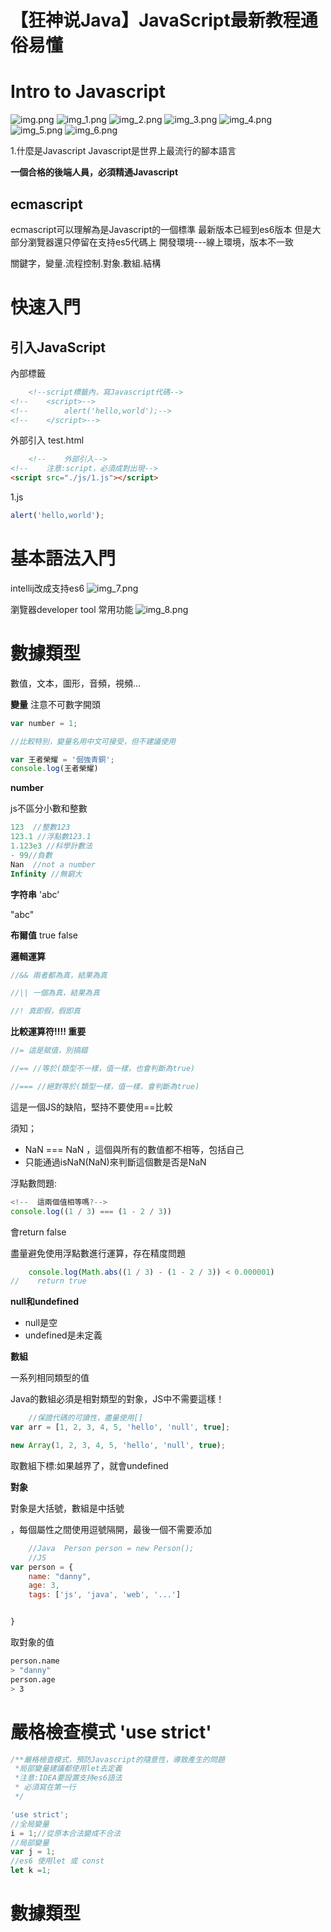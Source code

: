 # 【狂神说Java】JavaScript最新教程通俗易懂

# Intro to Javascript

![img.png](img.png)
![img_1.png](img_1.png)
![img_2.png](img_2.png)
![img_3.png](img_3.png)
![img_4.png](img_4.png)
![img_5.png](img_5.png)
![img_6.png](img_6.png)

1.什麼是Javascript
Javascript是世界上最流行的腳本語言

__一個合格的後端人員，必須精通Javascript__

## ecmascript

ecmascript可以理解為是Javascript的一個標準
最新版本已經到es6版本
但是大部分瀏覽器還只停留在支持es5代碼上
開發環境---線上環境，版本不一致

關鍵字，變量.流程控制.對象.數組.結構

# 快速入門

## 引入JavaScript

內部標籤

```html
    <!--script標籤內，寫Javascript代碼-->
<!--    <script>-->
<!--        alert('hello,world');-->
<!--    </script>-->
```

外部引入
test.html

```html
    <!--    外部引入-->
<!--    注意:script，必須成對出現-->
<script src="./js/1.js"></script>
```

1.js

```javascript
alert('hello,world');
```

# 基本語法入門

intellij改成支持es6
![img_7.png](img_7.png)

瀏覽器developer tool 常用功能
![img_8.png](img_8.png)

# 數據類型

數值，文本，圖形，音頻，視頻...

__變量__
注意不可數字開頭

```javascript
var number = 1;

//比較特別，變量名用中文可接受，但不建議使用

var 王者榮耀 = '倔強青銅';
console.log(王者榮耀)
```

__number__

js不區分小數和整數

```javascript
123  //整數123
123.1 //浮點數123.1
1.123e3 //科學計數法
- 99//負數
Nan  //not a number
Infinity //無窮大

```

__字符串__
'abc'

"abc"

__布爾值__
true
false

__邏輯運算__

```javascript
//&& 兩者都為真，結果為真

//|| 一個為真，結果為真

//! 真即假，假即真
```

__比較運算符!!!! 重要__

```javascript
//= 這是賦值，別搞錯

//== //等於(類型不一樣，值一樣，也會判斷為true)

//=== //絕對等於(類型一樣，值一樣，會判斷為true)

```

這是一個JS的缺陷，堅持不要使用==比較

須知；

+ NaN === NaN ，這個與所有的數值都不相等，包括自己
+ 只能通過isNaN(NaN)來判斷這個數是否是NaN

浮點數問題:

```javascript
<!--  這兩個值相等嗎?-->
console.log((1 / 3) === (1 - 2 / 3))
```

會return false

盡量避免使用浮點數進行運算，存在精度問題

```javascript
    console.log(Math.abs((1 / 3) - (1 - 2 / 3)) < 0.000001)
//    return true
```

__null和undefined__

+ null是空
+ undefined是未定義

__數組__

一系列相同類型的值

Java的數組必須是相對類型的對象，JS中不需要這樣！

```javascript
    //保證代碼的可讀性，盡量使用[]
var arr = [1, 2, 3, 4, 5, 'hello', 'null', true];

new Array(1, 2, 3, 4, 5, 'hello', 'null', true);
```

取數組下標:如果越界了，就會undefined

__對象__

對象是大括號，數組是中括號

，每個屬性之間使用逗號隔開，最後一個不需要添加

```javascript
    //Java  Person person = new Person();
    //JS
var person = {
    name: "danny",
    age: 3,
    tags: ['js', 'java', 'web', '...']


}

```

取對象的值

```bash
person.name
> "danny"
person.age
> 3

```

# 嚴格檢查模式 'use strict'

```javascript
/**嚴格檢查模式，預防Javascript的隨意性，導致產生的問題
 *局部變量建議都使用let去定義
 *注意:IDEA要設置支持es6語法
 * 必須寫在第一行
 */

'use strict';
//全局變量
i = 1;//從原本合法變成不合法
//局部變量
var j = 1;
//es6 使用let 或 const
let k =1;
```

# 數據類型





